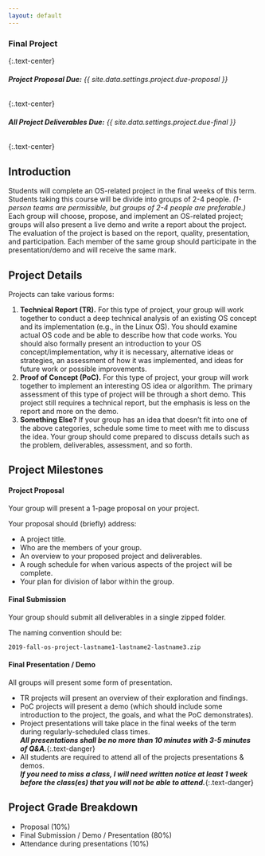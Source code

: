 ```yaml
---
layout: default
---
```


### **Final Project**
{:.text-center}

###### ***Project Proposal Due:*** *{{ site.data.settings.project.due-proposal }}*
{:.text-center}

###### ***All Project Deliverables Due:*** *{{ site.data.settings.project.due-final }}*
{:.text-center}

## Introduction

Students will complete an OS-related project in the final weeks of this term.
Students taking this course will be divide into groups of 2-4 people.
*(1-person teams are permissible, but groups of 2-4 people are preferable.)*
Each group will choose, propose, and implement an OS-related project; groups will also present a live demo and write a report about the project.
The evaluation of the project is based on the report, quality, presentation, and participation.
Each member of the same group should participate in the presentation/demo and will receive the same mark.

<!-- During the actual project presentations, attendance will be taken randomly. --- 3 points -->

<!-- FINAL PROJECT REPORT DUE: Dec 7, 2018! -->

<!-- <div id="accordion"> -->
<!-- <div class="card card bg-light"> -->
<!-- header -->
<!-- <div class="card-header" id="headingTwo" data-toggle="collapse"  data-target="#collapseTwo" aria-expanded="true" aria-controls="collapseTwo" markdown="1"> -->
<!-- *Click this bar to show/hide project details...* -->
<!-- </div> -->

<!-- <div class="card-header" id="headingTwo" data-toggle="collapse"  data-target="#collapseTwo" aria-expanded="true" aria-controls="collapseTwo" markdown="1"> -->
<!-- <h5 class="mb-0"> -->
<!-- <button class="btn btn-link" data-toggle="collapse" data-target="#collapseOne" aria-expanded="true" aria-controls="collapseOne"  markdown="1"> -->
<!-- <i class="fa" aria-hidden="true"></i> -->
<!-- *Click here to show/hide project details...* -->
<!-- ***I will post specific project-related details and deadlines as we get closer.*** -->
<!-- </button> -->
<!-- </h5> -->
<!-- </div> -->

<!-- details -->
<!-- <div id="collapseTwo" class="collapse" aria-labelledby="headingTwo" data-parent="#accordion"> -->
<!-- <div class="card-body" markdown="1"> -->

## Project Details

Projects can take various forms:

1. **Technical Report (TR).** For this type of project, your group will work together to conduct a deep technical analysis of an existing OS concept and its implementation
(e.g., in the Linux OS). You should examine actual OS code and be able to describe how that code works.
You should also formally present an introduction to your OS concept/implementation,
why it is necessary,
alternative ideas or strategies,
an assessment of how it was implemented, and
ideas for future work or possible improvements.
2. **Proof of Concept (PoC).** For this type of project, your group will work together to implement an interesting OS idea or algorithm.
The primary assessment of this type of project will be through a short demo.
This project still requires a technical report, but the emphasis is less on the report and more on the demo.
3. **Something Else?** If your group has an idea that doesn’t fit into one of the above categories, schedule some time to meet with me to discuss the idea.
Your group should come prepared to discuss details such as the problem, deliverables, assessment, and so forth.

## Project Milestones

#### Project Proposal

Your group will present a 1-page proposal on your project.

Your proposal should (briefly) address:

- A project title.
- Who are the members of your group.
- An overview to your proposed project and deliverables.
- A rough schedule for when various aspects of the project will be complete.
- Your plan for division of labor within the group.

#### Final Submission

Your group should submit all deliverables in a single zipped folder.

The naming convention should be:  

```
2019-fall-os-project-lastname1-lastname2-lastname3.zip
```

#### Final Presentation / Demo

All groups will present some form of presentation.
- TR projects will present an overview of their exploration and findings.
- PoC projects will present a demo (which should include some introduction to the project, the goals, and what the PoC demonstrates).
- Project presentations will take place in the final weeks of the term during regularly-scheduled class times.  
_**All presentations shall be no more than 10 minutes with 3-5 minutes of Q&A.**_{:.text-danger}
- All students are required to attend all of the projects presentations & demos.  
_**If you need to miss a class, I will need written notice at least 1 week before the class(es) that you will not be able to attend.**_{:.text-danger}

## Project Grade Breakdown

- Proposal (10%)
- Final Submission / Demo / Presentation (80%)
- Attendance during presentations (10%)
<!-- </div> -->
<!-- </div> -->
<!-- </div> -->
<!-- </div> -->
